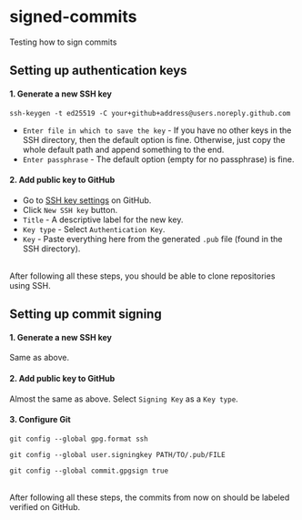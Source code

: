 # signed-commits
Testing how to sign commits

## Setting up authentication keys

#### 1. Generate a new SSH key

```
ssh-keygen -t ed25519 -C your+github+address@users.noreply.github.com
```

* `Enter file in which to save the key` - If you have no other keys in the SSH directory, then the default option is fine. Otherwise, just copy the whole default path and append something to the end.
* `Enter passphrase` - The default option (empty for no passphrase) is fine.

#### 2. Add public key to GitHub

* Go to [SSH key settings](https://github.com/settings/keys) on GitHub.
* Click `New SSH key` button.
* `Title` - A descriptive label for the new key.
* `Key type` - Select `Authentication Key`.
* `Key` - Paste everything here from the generated `.pub` file (found in the SSH directory).

\
After following all these steps, you should be able to clone repositories using SSH.


## Setting up commit signing

#### 1. Generate a new SSH key

Same as above.

#### 2. Add public key to GitHub

Almost the same as above. Select `Signing Key` as a `Key type`.

#### 3. Configure Git

```
git config --global gpg.format ssh
```
```
git config --global user.signingkey PATH/TO/.pub/FILE
```
```
git config --global commit.gpgsign true
```

\
After following all these steps, the commits from now on should be labeled verified on GitHub.

